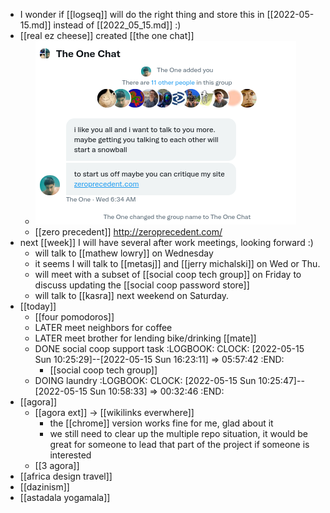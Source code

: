 - I wonder if [[logseq]] will do the right thing and store this in [[2022-05-15.md]] instead of [[2022_05_15.md]] :)
- [[real ez cheese]] created [[the one chat]]
	- ![image.png](../assets/image_1652569093865_0.png)
	- [[zero precedent]] http://zeroprecedent.com/
- next [[week]] I will have several after work meetings, looking forward :)
	- will talk to [[mathew lowry]] on Wednesday
	- it seems I will talk to [[metasj]] and [[jerry michalski]] on Wed or Thu.
	- will meet with a subset of [[social coop tech group]] on Friday to discuss updating the [[social coop password store]]
	- will talk to [[kasra]] next weekend on Saturday.
- [[today]]
	- [[four pomodoros]]
	- LATER meet neighbors for coffee
	- LATER meet brother for lending bike/drinking [[mate]]
	- DONE social coop support task
	  :LOGBOOK:
	  CLOCK: [2022-05-15 Sun 10:25:29]--[2022-05-15 Sun 16:23:11] =>  05:57:42
	  :END:
		- [[social coop tech group]]
	- DOING laundry
	  :LOGBOOK:
	  CLOCK: [2022-05-15 Sun 10:25:47]--[2022-05-15 Sun 10:58:33] =>  00:32:46
	  :END:
- [[agora]]
	- [[agora ext]] -> [[wikilinks everwhere]]
		- the [[chrome]] version works fine for me, glad about it
		- we still need to clear up the multiple repo situation, it would be great for someone to lead that part of the project if someone is interested
	- [[3 agora]]
- [[africa design travel]]
- [[dazinism]]
- [[astadala yogamala]]